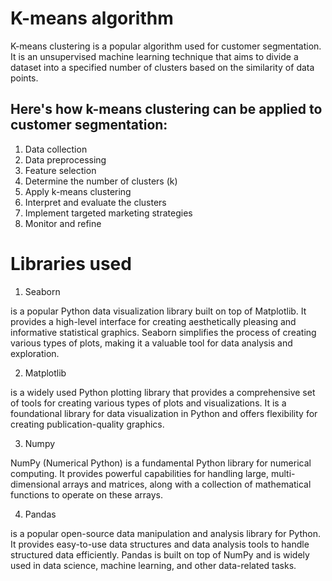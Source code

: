 # K-means algorithm

K-means clustering is a popular algorithm used for customer segmentation. It is an unsupervised machine learning technique that aims to divide a dataset into a specified number of clusters based on the similarity of data points.

## Here's how k-means clustering can be applied to customer segmentation:

1. Data collection
2. Data preprocessing
3. Feature selection
4. Determine the number of clusters (k)
5. Apply k-means clustering
6. Interpret and evaluate the clusters
7. Implement targeted marketing strategies
8. Monitor and refine

# Libraries used

1. Seaborn 

 is a popular Python data visualization library built on top of Matplotlib. It provides a high-level interface for creating aesthetically pleasing and informative statistical graphics. Seaborn simplifies the process of creating various types of plots, making it a valuable tool for data analysis and exploration.
 
2. Matplotlib

is a widely used Python plotting library that provides a comprehensive set of tools for creating various types of plots and visualizations. It is a foundational library for data visualization in Python and offers flexibility for creating publication-quality graphics.

3. Numpy

NumPy (Numerical Python) is a fundamental Python library for numerical computing. It provides powerful capabilities for handling large, multi-dimensional arrays and matrices, along with a collection of mathematical functions to operate on these arrays.

4. Pandas 

is a popular open-source data manipulation and analysis library for Python. It provides easy-to-use data structures and data analysis tools to handle structured data efficiently. Pandas is built on top of NumPy and is widely used in data science, machine learning, and other data-related tasks. 
